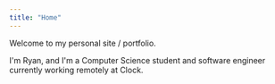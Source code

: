 ```yaml
---
title: "Home"
---
```


Welcome to my personal site / portfolio.

I'm Ryan, and I'm a Computer Science student and software engineer currently 
working remotely at Clock.
